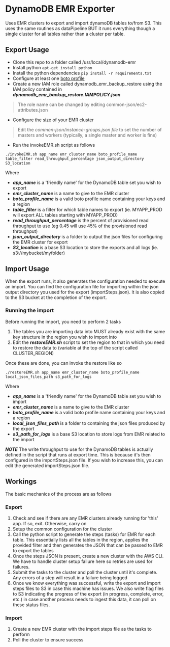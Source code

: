 # DynamoDB EMR Exporter
Uses EMR clusters to export and import dynamoDB tables to/from S3.  This uses the same routines as dataPipeline BUT it runs everything though a single cluster for all tables rather than a cluster per table.

## Export Usage

* Clone this repo to a folder called /usr/local/dynamodb-emr
* Install python
``` apt-get install python ```
 * Install the python dependencies
``` pip install -r requirements.txt ```
* Configure at least one [boto profile](http://boto.cloudhackers.com/en/latest/boto_config_tut.html)
* Create a new IAM role called dynamodb_emr_backup_restore using the IAM policy contained in _**dynamodb_emr_backup_restore.IAMPOLICY.json**_

>The role name can be changed by editing common-json/ec2-attributes.json

* Configure the size of your EMR cluster

>Edit the *common-json/instance-groups.json file* to set the number of masters and workers (typically, a single master and worker is fine)

* Run the invokeEMR.sh script as follows

```
./invokeEMR.sh app_name emr_cluster_name boto_profile_name table_filter read_throughput_percentage json_output_directory S3_location
```

Where

* _**app_name**_ is a 'friendly name' for the DynamoDB table set you wish to export
* _**emr_cluster_name**_ is a name to give to the EMR cluster
* _**boto_profile_name**_ is a valid boto profile name containing your keys and a region
* _**table_filter**_ is a filter for which table names to export (ie. MYAPP_PROD will export ALL tables starting with MYAPP_PROD)
* _**read_throughput_percentage**_ is the percent of provisioned read throughput to use (eg 0.45 will use 45% of the provisioned read throughput)
* _**json_output_directory**_ is a folder to output the json files for configuring the EMR cluster for export
* _**S3_location**_ is a base S3 location to store the exports and all logs (ie. s3://mybucket/myfolder)

## Import Usage

When the export runs, it also generates the configuration needed to execute an import. You can find the configuration file for importing within the json output directory you used for the export (importSteps.json). It is also copied to the S3 bucket at the completion of the export.

### Running the import

Before running the import, you need to perform 2 tasks

1. The tables you are importing data into MUST already exist with the same key structure in the region you wish to import into
2. Edit the _**restoreEMR.sh**_ script to set the region to that in which you need to restore the data to (variable at the top of the script called CLUSTER_REGION)

Once these are done, you can invoke the restore like so

```
./restoreEMR.sh app_name emr_cluster_name boto_profile_name local_json_files_path s3_path_for_logs
```

Where

* _**app_name**_ is a 'friendly name' for the DynamoDB table set you wish to import
* _**emr_cluster_name**_ is a name to give to the EMR cluster
* _**boto_profile_name**_ is a valid boto profile name containing your keys and a region
* _**local_json_files_path**_ is a folder to containing the json files produced by the export
* _**s3_path_for_logs**_ is a base S3 location to store logs from EMR related to the import

_**NOTE**_
The write throughput to use for the DynamoDB tables is actually defined in the script that runs at export time.  This is because it's then configured in the importSteps.json file.  If you wish to increase this, you can edit the generated importSteps.json file.


## Workings

The basic mechanics of the process are as follows

### Export

1. Check and see if there are any EMR clusters already running for 'this' app.  If so, exit.  Otherwise, carry on
2. Setup the common configuration for the cluster
3. Call the python script to generate the steps (tasks) for EMR for each table.  This essentially lists all the tables in the region, applies the provided filter and then generates the JSON that can be passed to EMR to export the tables
4. Once the steps JSON is present, create a new cluster with the AWS CLI. We have to handle cluster setup failure here so retries are used for failures.
5. Submit the tasks to the cluster and poll the cluster until it's complete.  Any errors of a step will result in a failure being logged
6. Once we know everything was successful, write the export and import steps files to S3 in case this machine has issues.  We also write flag files to S3 indicating the progress of the export (in progress, complete, error, etc.) in case another process needs to ingest this data, it can poll on these status files.

### Import

1. Create a new EMR cluster with the import steps file as the tasks to perform
2. Poll the cluster to ensure success
